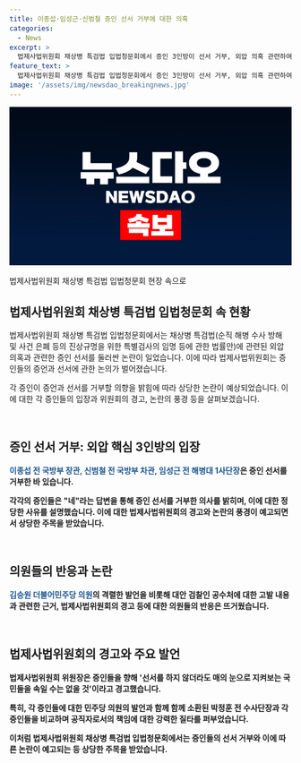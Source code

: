 ```yaml
---
title: 이종섭·임성근·신범철 증인 선서 거부에 대한 의혹
categories:
  - News
excerpt: >
  법제사법위원회 채상병 특검법 입법청문회에서 증인 3인방이 선서 거부, 외압 의혹 관련하여 논란. 이들의 선서 거부에 대한 경고와 지적, 그리고 국민들의 관심을 끌기 위한 강렬한 진술 등이 법정 안에서 오가는 상황. 3명의 증인이 유족과 국민들의 눈앞에서 증언을 거부하자 끊임없는 비판과 날선 질타 속에 입법청문회가 진행됐다. 이러한 상황에서 법정 안으로 향하는 관심과 논란이 예상된다.
feature_text: >
  법제사법위원회 채상병 특검법 입법청문회에서 증인 3인방이 선서 거부, 외압 의혹 관련하여 논란. 이들의 선서 거부에 대한 경고와 지적, 그리고 국민들의 관심을 끌기 위한 강렬한 진술 등이 법정 안에서 오가는 상황. 3명의 증인이 유족과 국민들의 눈앞에서 증언을 거부하자 끊임없는 비판과 날선 질타 속에 입법청문회가 진행됐다. 이러한 상황에서 법정 안으로 향하는 관심과 논란이 예상된다.
image: '/assets/img/newsdao_breakingnews.jpg'
---
```


<p><img src="/assets/img/newsdao_breakingnews.jpg" alt="koreaapp 속보" /></p>

<p>법제사법위원회 채상병 특검법 입법청문회 현장 속으로</p>

<h2 data-ke-size="size26">법제사법위원회 채상병 특검법 입법청문회 속 현황</h2>

<p>법제사법위원회 채상병 특검법 입법청문회에서는 채상병 특검법(순직 해병 수사 방해 및 사건 은폐 등의 진상규명을 위한 특별검사의 임명 등에 관한 법률안)에 관련된 외압 의혹과 관련한 증인 선서를 둘러싼 논란이 일었습니다. 이에 따라 법제사법위원회는 증인들의 증언과 선서에 관한 논의가 벌어졌습니다. </p>

<p>각 증인이 증언과 선서를 거부할 의향을 밝힘에 따라 상당한 논란이 예상되었습니다. 이에 대한 각 증인들의 입장과 위원회의 경고, 논란의 풍경 등을 살펴보겠습니다.</p>

<p data-ke-size="size16">&nbsp;</p>

<h2 data-ke-size="size24">증인 선서 거부: 외압 핵심 3인방의 입장</h2>

<p><b><span style="color: #1a5490;">이종섭 전 국방부 장관, 신범철 전 국방부 차관, 임성근 전 해병대 1사단장</span><b>은 증인 선서를 거부한 바 있습니다. </p>

<p>각각의 증인들은 "네"라는 답변을 통해 증인 선서를 거부한 의사를 밝히며, 이에 대한 정당한 사유를 설명했습니다. 이에 대한 법제사법위원회의 경고와 논란의 풍경이 예고되면서 상당한 주목을 받았습니다.</p>

<p data-ke-size="size16">&nbsp;</p>

<h2 data-ke-size="size24">의원들의 반응과 논란</h2>

<p><b><span style="color: #1a5490;">김승원 더불어민주당 의원</span></b>의 격렬한 발언을 비롯해 대안 검찰인 공수처에 대한 고발 내용과 관련한 근거, 법제사법위원회의 경고 등에 대한 의원들의 반응은 뜨거웠습니다.</p>

<p data-ke-size="size16">&nbsp;</p>

<h2 data-ke-size="size24">법제사법위원회의 경고와 주요 발언</h2>

<p>법제사법위원회 위원장은 증인들을 향해 '선서를 하지 않더라도 매의 눈으로 지켜보는 국민들을 속일 수는 없을 것'이라고 경고했습니다. </p>

<p>특히, 각 증인들에 대한 민주당 의원의 발언과 함께 함께 소환된 박정훈 전 수사단장과 각 증인들을 비교하며 공직자로서의 책임에 대한 강력한 질타를 퍼부었습니다.</p>

<p>이처럼 법제사법위원회 채상병 특검법 입법청문회에서는 증인들의 선서 거부와 이에 따른 논란이 예고되는 등 상당한 주목을 받았습니다. </p>

<p data-ke-size="size16">&nbsp;</p>

